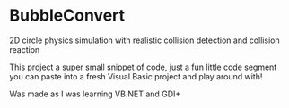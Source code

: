 # BubbleConvert
2D circle physics simulation with realistic collision detection and collision reaction

This project a super small snippet of code, just a fun little code segment you can paste into a fresh Visual Basic project and play around with! 

Was made as I was learning VB.NET and GDI+

